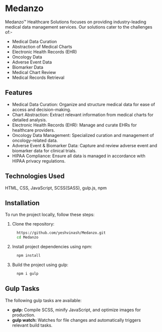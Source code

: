 # Medanzo
 Medanzo™ Healthcare Solutions focuses on providing industry-leading medical data management services. Our solutions cater to the challenges of:-
  - Medical Data Curation
  - Abstraction of Medical Charts
  - Electronic Health Records (EHR)
  - Oncology Data
  - Adverse Event Data
  - Biomarker Data
  - Medical Chart Review
  - Medical Records Retrieval

## Features
- Medical Data Curation: Organize and structure medical data for ease of access and decision-making.
- Chart Abstraction: Extract relevant information from medical charts for detailed analysis.
- Electronic Health Records (EHR): Manage and curate EHRs for healthcare providers.
- Oncology Data Management: Specialized curation and management of oncology-related data.
- Adverse Event & Biomarker Data: Capture and review adverse event and biomarker data for clinical trials.
- HIPAA Compliance: Ensure all data is managed in accordance with HIPAA privacy regulations.

## Technologies Used
  HTML, CSS, JavaScript, SCSS(SASS), gulp.js, npm

## Installation
To run the project locally, follow these steps:

1. Clone the repository:
   
   ```bash
     https://github.com/yeshvinash/Medanzo.git
     cd Medanzo
   ```
2. Install project dependencies using npm:
   
   ```bash
     npm install
   ```
3. Build the project using gulp:
   
   ```bash
     npm i gulp
   ```
## Gulp Tasks
The following gulp tasks are available:
- **gulp:** Compile SCSS, minify JavaScript, and optimize images for production.
- **gulp watch:** Watches for file changes and automatically triggers relevant build tasks.

